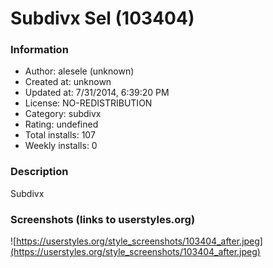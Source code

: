# Subdivx Sel (103404)

### Information
- Author: alesele (unknown)
- Created at: unknown
- Updated at: 7/31/2014, 6:39:20 PM
- License: NO-REDISTRIBUTION
- Category: subdivx
- Rating: undefined
- Total installs: 107
- Weekly installs: 0


### Description
Subdivx


### Screenshots (links to userstyles.org)
![https://userstyles.org/style_screenshots/103404_after.jpeg](https://userstyles.org/style_screenshots/103404_after.jpeg)


